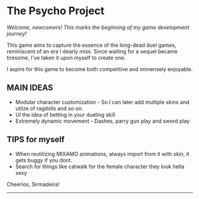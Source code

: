 # The Psycho Project

*Welcome, newcomers! This marks the beginning of my game development journey!*

This game aims to capture the essence of the long-dead duel games, reminiscent of an era I dearly miss. 
Since waiting for a sequel became tiresome, I've taken it upon myself to create one.

I aspire for this game to become both competitive and immensely enjoyable.

## MAIN IDEAS
  * Modular character customization - So I can later add multiple skins and utilze of ragdolls and so on.
  * UI the idea of betting in your dueling skill
  * Extremely dynamic movement - Dashes, parry gun play and sword play 

## TIPS for myself
  * When reutilizing MIXAMO animations, always import from it  with skin, it gets buggy if you dont.
  * Search for things like catwalk for the female character they look hella sexy

Cheerios,
Sirmadeira!
****
